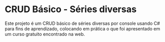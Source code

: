 # CRUD Básico - Séries diversas

Este projeto é um CRUD básico de séries diversas por console usando C# para fins de aprendizado, colocando em prática o que foi apresentado em um curso gratuito encontrado na web.
